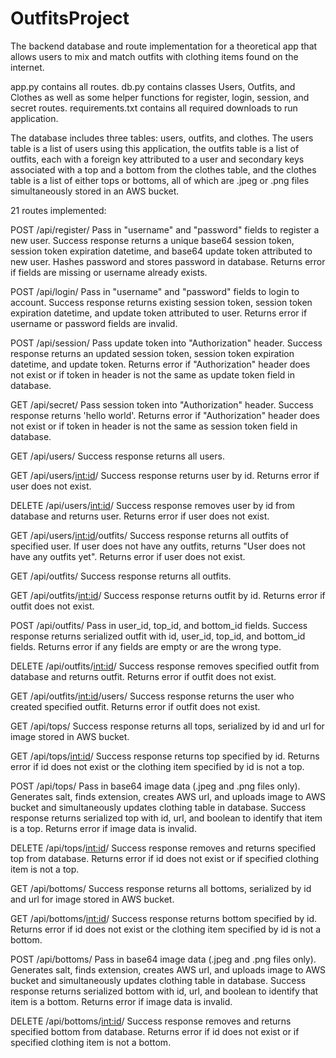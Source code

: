 # OutfitsProject
The backend database and route implementation for a theoretical app that allows users to mix and match outfits with clothing items found on the internet.

app.py contains all routes. db.py contains classes Users, Outfits, and Clothes as well as some helper functions for register, login, session, and secret routes. requirements.txt contains all required downloads to run application.

The database includes three tables: users, outfits, and clothes. The users table is a list of users using this application, the outfits table is a list of outfits, each with a foreign key attributed to a user and secondary keys associated with a top and a bottom from the clothes table, and the clothes table is a list of either tops or bottoms, all of which are .jpeg or .png files simultaneously stored in an AWS bucket. 

21 routes implemented:

POST /api/register/
Pass in "username" and "password" fields to register a new user. Success response returns a unique base64 session token, session token expiration datetime, and base64 update token attributed to new user. Hashes password and stores password in database.
Returns error if fields are missing or username already exists.

POST /api/login/
Pass in "username" and "password" fields to login to account. Success response returns existing session token, session token expiration datetime, and update token attributed to user.
Returns error if username or password fields are invalid.

POST /api/session/
Pass update token into "Authorization" header. Success response returns an updated session token, session token expiration datetime, and update token.
Returns error if "Authorization" header does not exist or if token in header is not the same as update token field in database.  

GET /api/secret/
Pass session token into "Authorization" header. Success response returns 'hello world'. 
Returns error if "Authorization" header does not exist or if token in header is not the same as session token field in database.

GET /api/users/
Success response returns all users.

GET /api/users/<int:id>/
Success response returns user by id.
Returns error if user does not exist.

DELETE /api/users/<int:id>/
Success response removes user by id from database and returns user.
Returns error if user does not exist.

GET /api/users/<int:id>/outfits/
Success response returns all outfits of specified user. If user does not have any outfits, returns "User does not have any outfits yet". 
Returns error if user does not exist.

GET /api/outfits/
Success response returns all outfits.

GET /api/outfits/<int:id>/
Success response returns outfit by id.
Returns error if outfit does not exist.

POST /api/outfits/
Pass in user_id, top_id, and bottom_id fields. Success response returns serialized outfit with id, user_id, top_id, and bottom_id fields. 
Returns error if any fields are empty or are the wrong type. 

DELETE /api/outfits/<int:id>/
Success response removes specified outfit from database and returns outfit. 
Returns error if outfit does not exist.

GET /api/outfits/<int:id>/users/
Success response returns the user who created specified outfit.
Returns error if outfit does not exist.

GET /api/tops/
Success response returns all tops, serialized by id and url for image stored in AWS bucket.

GET /api/tops/<int:id>/
Success response returns top specified by id. 
Returns error if id does not exist or the clothing item specified by id is not a top.

POST /api/tops/
Pass in base64 image data (.jpeg and .png files only). Generates salt, finds extension, creates AWS url, and uploads image to AWS bucket and simultaneously updates clothing table in database. Success response returns serialized top with id, url, and boolean to identify that item is a top.
Returns error if image data is invalid.

DELETE /api/tops/<int:id>/
Success response removes and returns specified top from database. 
Returns error if id does not exist or if specified clothing item is not a top.

GET /api/bottoms/
Success response returns all bottoms, serialized by id and url for image stored in AWS bucket.

GET /api/bottoms/<int:id>/
Success response returns bottom specified by id.
Returns error if id does not exist or the clothing item specified by id is not a bottom.

POST /api/bottoms/
Pass in base64 image data (.jpeg and .png files only). Generates salt, finds extension, creates AWS url, and uploads image to AWS bucket and simultaneously updates clothing table in database. Success response returns serialized bottom with id, url, and boolean to identify that item is a bottom.
Returns error if image data is invalid.

DELETE /api/bottoms/<int:id>/
Success response removes and returns specified bottom from database. 
Returns error if id does not exist or if specified clothing item is not a bottom.








